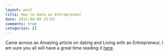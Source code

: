 ```yaml
---
layout: post
title: How to date an Entrepreneur
date: 2012-04-09 15:53
comments: true
categories: []
---
```

Came across an Amazing article on dating and Living with an Entrepreneur, I am sure you all will have a great time reading it <a href="http://datingandmatinginamerica.com/2008/12/30/how-to-date-an-entrepreneur/">here</a>.
